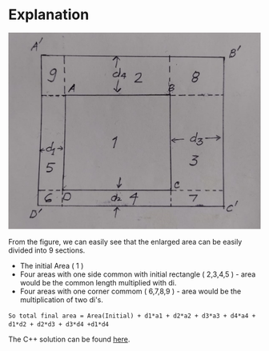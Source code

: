 # Explanation

![capture](image.jpeg)



From the figure, we can easily see that the enlarged area can be easily divided into 9 sections.
- The initial Area ( 1 )
- Four areas with one side common with initial rectangle ( 2,3,4,5 ) - area would be the common length multiplied with di.
- Four areas with one corner commom ( 6,7,8,9 ) - area would be the multiplication of two di's.

`So total final area = Area(Initial) + d1*a1 + d2*a2 + d3*a3 + d4*a4 + d1*d2 + d2*d3 + d3*d4 +d1*d4 `

The C++ solution can be found [here](solve.cpp).

